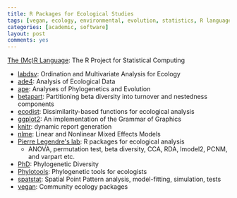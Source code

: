 ```yaml
---
title: R Packages for Ecological Studies
tags: [vegan, ecology, environmental, evolution, statistics, R language]
categories: [academic, software]
layout: post
comments: yes
---
```



[The (Mc)R Language](http://www.r-project.org): The R Project for Statistical Computing

-	[labdsv](http://cran.r-project.org/web/packages/labdsv/): Ordination and Multivariate Analysis for Ecology 
-	[ade4](http://cran.r-project.org/web/packages/ade4/index.html): Analysis of Ecological Data
-	[ape](http://cran.r-project.org/web/packages/ape/index.html): Analyses of Phylogenetics and Evolution
-	[betapart](http://cran.r-project.org/web/packages/betapart/index.html): Partitioning beta diversity into turnover and nestedness components
-	[ecodist](http://cran.r-project.org/web/packages/ecodist/index.html): Dissimilarity-based functions for ecological analysis
-	[ggplot2](http://cran.r-project.org/web/packages/ggplot2/index.html): An implementation of the Grammar of Graphics
-	[knitr](http://cran.r-project.org/web/packages/knitr/index.html): dynamic report generation
-	[nlme](http://cran.r-project.org/web/packages/nlme/index.html): Linear and Nonlinear Mixed Effects Models
-	[Pierre Legendre's lab](http://adn.biol.umontreal.ca/~numericalecology/Rcode/): R packages for ecological analysis
	-	ANOVA, permutation test, beta diversity, CCA, RDA, lmodel2, PCNM, and varpart etc.
-	[PhD](http://chao.stat.nthu.edu.tw/blog/software-download/phd/): Phylogenetic Diversity
-	[Phylotools](http://cran.r-project.org/web/packages/phylotools): Phylogenetic tools for ecologists
-	[spatstat](http://cran.r-project.org/web/packages/spatstat/index.html): Spatial Point Pattern analysis, model-fitting, simulation, tests
-	[vegan](http://cran.r-project.org/web/packages/vegan/index.html): Community ecology packages